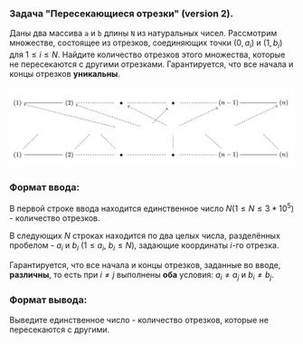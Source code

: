 ### Задача "Пересекающиеся отрезки" (version 2).

Даны два массива `a` и `b` длины `N` из натуральных чисел. Рассмотрим множестве, состоящее из отрезков, соединяющих точки $(0, a_i)$ и $(1, b_i)$ для $1 \leq i \leq N$. Найдите количество отрезков этого множества, которые не пересекаются с другими отрезками. Гарантируется, что все начала и концы отрезков **уникальны**.

![Иллюстрация к проекту](https://github.com/GiBBS-Matvey/Source-cpp/raw/master/Intersecting_segments(ver.2)/Images/problem_segments.jpg)
### Формат ввода:
В первой строке ввода находится единственное число $N (1 \leq N \leq 3 * 10^5)$ - количество отрезков.

В следующих $N$ строках находится по два целых числа, разделённых пробелом - $a_i$ и $b_i$ $(1 \leq a_i\text{, } b_i \leq N)$, задающие координаты $i$-го отрезка. 

Гарантируется, что все начала и концы отрезков, заданные во вводе, **различны**, то есть при $i \neq j$ выполнены **оба** условия: $a_i \neq a_j\text{ и }b_i \neq b_j$.


### Формат вывода:
Выведите единственное число - количество отрезков, которые не пересекаются с другими.
